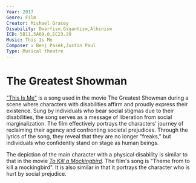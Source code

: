 ```yaml
---
Year: 2017
Genre: Film
Creator: Michael Gracey
Disability: Dwarfism,Gigantism,Albinism
ICD: 5B11,5A60.0,EC23.20
Music: This Is Me
Composer : Benj Pasek,Justin Paul
Type: Musical theatre
---
```


# The Greatest Showman

["This Is Me"](https://youtu.be/CjxugyZCfuw?si=BOoXxYIdEXs2kf-V) is a song used in the movie The Greatest Showman during a scene where characters with disabilities affirm and proudly express their existence. Sung by individuals who bear social stigmas due to their disabilities, the song serves as a message of liberation from social marginalization. The film effectively portrays the characters' journey of reclaiming their agency and confronting societal prejudices. Through the lyrics of the song, they reveal that they are no longer "freaks," but individuals who confidently stand on stage as human beings.

The depiction of the main character with a physical disability is similar to that in the movie [*To Kill a Mockingbird*](ha_jeonghyeon.md). The film's song is "Theme from to kill a mockingbird". It is also similar in that it portrays the character who is hurt by social prejudice.

